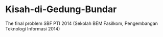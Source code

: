 Kisah-di-Gedung-Bundar
======================

The final problem SBF PTI 2014 (Sekolah BEM Fasilkom, Pengembangan Teknologi Informasi 2014)

